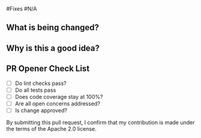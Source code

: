 #Fixes #N/A <!-- issue number if applicable-->

## What is being changed?

## Why is this a good idea?

## PR Opener Check List

- [ ] Do lint checks pass?
- [ ] Do all tests pass
- [ ] Does code coverage stay at 100%?
- [ ] Are all open concerns addressed?
- [ ] Is change approved?

By submitting this pull request, I confirm that my contribution is made under the terms of the Apache 2.0 license.
